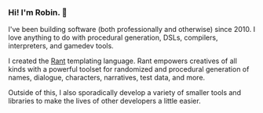### Hi! I'm Robin. :wave:

I've been building software (both professionally and otherwise) since 2010. I love anything to do with procedural generation, DSLs, compilers, interpreters, and gamedev tools.

I created the [Rant](https://github.com/rant-lang/rant) templating language. Rant empowers creatives of all kinds with a powerful toolset for randomized and procedural generation of names, dialogue, characters, narratives, test data, and more.

Outside of this, I also sporadically develop a variety of smaller tools and libraries to make the lives of other developers a little easier.
